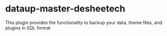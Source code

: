 # dataup-master-desheetech
This plugin provides the functionality to backup your data, theme files, and plugins in SQL format
